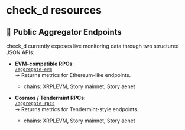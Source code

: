# check_d resources

## 🔌 Public Aggregator Endpoints

check_d currently exposes live monitoring data through two structured JSON APIs:

- **EVM-compatible RPCs**:  
  [`/aggregate-evm`](https://aggregate-evm-rpcs.cumulo.com.es/aggregate-evm)  
  → Returns metrics for Ethereum-like endpoints.
  - chains: XRPLEVM, Story mainnet, Story aenet

- **Cosmos / Tendermint RPCs**:  
  [`/aggregate-rpcs`](https://aggregate-rpcs.cumulo.com.es/aggregate-rpcs)  
  → Returns metrics for Tendermint-style endpoints.  
  - chains: XRPLEVM, Story mainnet, Story aenet
